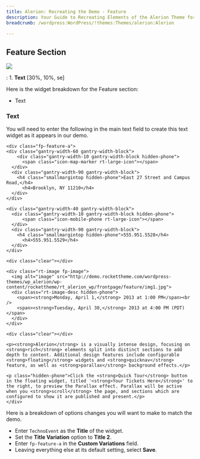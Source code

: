 ```yaml
---
title: Alerion: Recreating the Demo - Feature
description: Your Guide to Recreating Elements of the Alerion Theme for WordPress
breadcrumb: /wordpress:WordPress/!themes:Themes/alerion:Alerion

---
```


Feature Section
-----

![][demo]

:	1. **Text** [30%, 10%, se]

Here is the widget breakdown for the Feature section:

* Text

### Text
You will need to enter the following in the main text field to create this text widget as it appears in our demo.

~~~
<div class="fp-feature-a">
<div class="gantry-width-60 gantry-width-block">
    <div class="gantry-width-10 gantry-width-block hidden-phone">
      <span class="icon-map-marker rt-large-icon"></span>
  </div>
  <div class="gantry-width-90 gantry-width-block">
    <h4 class="smallmargintop hidden-phone">East 27 Street and Campus Road,</h4>
      <h4>Brooklyn, NY 11210</h4>
  </div>
</div>

<div class="gantry-width-40 gantry-width-block">
  <div class="gantry-width-10 gantry-width-block hidden-phone">
      <span class="icon-mobile-phone rt-large-icon"></span>
  </div>
  <div class="gantry-width-90 gantry-width-block">
    <h4 class="smallmargintop hidden-phone">555.951.5528</h4>
      <h4>555.951.5529</h4>
  </div>
</div>

<div class="clear"></div>

<div class="rt-image fp-image">
  <img alt="image" src="http://demo.rockettheme.com/wordpress-themes/wp_alerion/wp-content/rockettheme/rt_alerion_wp/frontpage/feature/img1.jpg">
  <div class="rt-image-desc hidden-phone">
    <span><strong>Monday, April 1,</strong> 2013 at 1:00 PM</span><br />
    <span><strong>Tuesday, April 30,</strong> 2013 at 4:00 PM (PDT)</span>
  </div>
</div>

<div class="clear"></div>

<p><strong>Alerion</strong> is a visually intense design, focusing on <strong>rich</strong> elements split into distinct sections to add depth to content. Additional design features include configurable <strong>floating</strong> widgets and <strong>quicknav</strong> feature, as well as <strong>parallax</strong> background effects.</p>

<p class="hidden-phone">Click the <strong>Quick Tour</strong> button in the floating widget, titled '<strong>Your Tickets Here</strong>' to the right, to preview the Parallax effect. Parallax will be active when you <strong>scroll</strong> the page, and sections which are configured to show it are published and present.</p>
</div>
~~~

Here is a breakdown of options changes you will want to make to match the demo.

* Enter `TechnoEvent` as the **Title** of the widget.
* Set the **Title Variation** option to **Title 2**.
* Enter `fp-feature-a` in the **Custom Variations** field.
* Leaving everything else at its default setting, select **Save**.

[demo]: assets/demo_4.jpeg